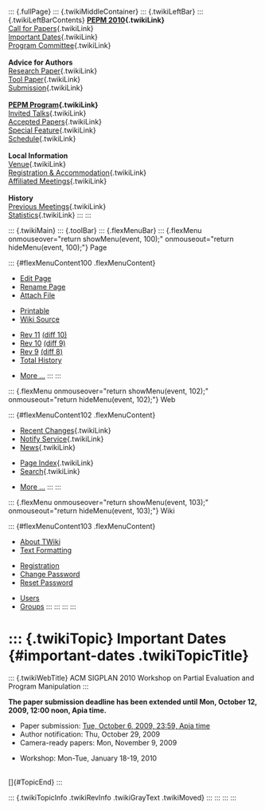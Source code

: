 ::: {.fullPage}
::: {.twikiMiddleContainer}
::: {.twikiLeftBar}
::: {.twikiLeftBarContents}
**[PEPM 2010](WebHome){.twikiLink}**\
[Call for Papers](CallForPapers){.twikiLink}\
[Important Dates](ImportantDates){.twikiLink}\
[Program Committee](ProgramCommittee){.twikiLink}\
\
**Advice for Authors**\
[Research Paper](ResearchPaperAdvice){.twikiLink}\
[Tool Paper](ToolPaperAdvice){.twikiLink}\
[Submission](PaperSubmission){.twikiLink}\
\
**[PEPM Program](Program){.twikiLink}**\
[Invited Talks](InvitedTalks){.twikiLink}\
[Accepted Papers](AcceptedPapers){.twikiLink}\
[Special Feature](SpecialFeature){.twikiLink}\
[Schedule](Program){.twikiLink}\
\
**Local Information**\
[Venue](WorkshopVenue){.twikiLink}\
[Registration & Accommodation](RegistrationAndAccomodation){.twikiLink}\
[Affiliated Meetings](AffiliatedMeetings){.twikiLink}\
\
**History**\
[Previous Meetings](PreviousMeetings){.twikiLink}\
[Statistics](HistoricalStatistics){.twikiLink}
:::
:::

::: {.twikiMain}
::: {.toolBar}
::: {.flexMenuBar}
::: {.flexMenu onmouseover="return showMenu(event, 100);" onmouseout="return hideMenu(event, 100);"}
Page

::: {#flexMenuContent100 .flexMenuContent}
-   [Edit
    Page](http://www.program-transformation.org/edit/PEPM10/ImportantDates?t=1536827657)
-   [Rename
    Page](http://www.program-transformation.org/rename/PEPM10/ImportantDates)
-   [Attach
    File](http://www.program-transformation.org/attach/PEPM10/ImportantDates)

<!-- -->

-   [Printable](http://www.program-transformation.org/view/PEPM10/ImportantDates?skin=print.pattern)
-   [Wiki
    Source](http://www.program-transformation.org/view/PEPM10/ImportantDates?skin=text&raw=on&contenttype=text/plain)

<!-- -->

-   [Rev
    11](http://www.program-transformation.org/view/PEPM10/ImportantDates?rev=1.11)
    [(diff 10)](http://www.program-transformation.org/rdiff/PEPM10/ImportantDates?rev1=1.11&rev2=1.10)
-   [Rev
    10](http://www.program-transformation.org/view/PEPM10/ImportantDates?rev=1.10)
    [(diff 9)](http://www.program-transformation.org/rdiff/PEPM10/ImportantDates?rev1=1.10&rev2=1.9)
-   [Rev
    9](http://www.program-transformation.org/view/PEPM10/ImportantDates?rev=1.9)
    [(diff 8)](http://www.program-transformation.org/rdiff/PEPM10/ImportantDates?rev1=1.9&rev2=1.8)
-   [Total
    History](http://www.program-transformation.org/rdiff/PEPM10/ImportantDates)

<!-- -->

-   [More
    \...](http://www.program-transformation.org/oops/PEPM10/ImportantDates?template=oopsmore&param1=1.11&param2=1.11)
:::
:::

::: {.flexMenu onmouseover="return showMenu(event, 102);" onmouseout="return hideMenu(event, 102);"}
Web

::: {#flexMenuContent102 .flexMenuContent}
-   [Recent Changes](WebChanges){.twikiLink}
-   [Notify Service](WebNotify){.twikiLink}
-   [News](WebNews){.twikiLink}

<!-- -->

-   [Page Index](WebIndex){.twikiLink}
-   [Search](WebSearch){.twikiLink}

<!-- -->

-   [More
    \...](http://www.program-transformation.org/oops/PEPM10/ImportantDates?template=oopsmore&param1=1.11&param2=1.11)
:::
:::

::: {.flexMenu onmouseover="return showMenu(event, 103);" onmouseout="return hideMenu(event, 103);"}
Wiki

::: {#flexMenuContent103 .flexMenuContent}
-   [About
    TWiki](http://www.program-transformation.org/view/TWiki/WebHome)
-   [Text
    Formatting](http://www.program-transformation.org/view/TWiki/TextFormattingRules)

<!-- -->

-   [Registration](http://www.program-transformation.org/view/TWiki/TWikiRegistration)
-   [Change
    Password](http://www.program-transformation.org/view/TWiki/ChangePassword)
-   [Reset
    Password](http://www.program-transformation.org/view/TWiki/ResetPassword)

<!-- -->

-   [Users](http://www.program-transformation.org/view/Main/TWikiUsers)
-   [Groups](http://www.program-transformation.org/view/Main/TWikiGroups)
:::
:::
:::
:::

::: {.twikiTopic}
Important Dates {#important-dates .twikiTopicTitle}
===============

::: {.twikiWebTitle}
ACM SIGPLAN 2010 Workshop on Partial Evaluation and Program Manipulation
:::

**The paper submission deadline has been extended until Mon, October 12,
2009, 12:00 noon, Apia time.**

-   Paper submission: [Tue, October 6, 2009, 23:59, Apia
    time](http://www.timeanddate.com/worldclock/fixedtime.html?month=10&day=6&year=2009&hour=23&min=59&sec=0&p1=282)
-   Author notification: Thu, October 29, 2009
-   Camera-ready papers: Mon, November 9, 2009

<!-- -->

-   Workshop: Mon-Tue, January 18-19, 2010

\
[]{#TopicEnd}
:::

::: {.twikiTopicInfo .twikiRevInfo .twikiGrayText .twikiMoved}
:::
:::
:::
:::
